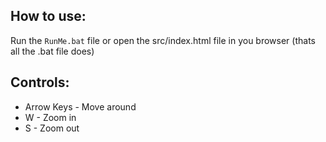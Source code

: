 ## How to use:

Run the `RunMe.bat` file or open the src/index.html file in you browser (thats all the .bat file does)

## Controls:

- Arrow Keys - Move around
- W - Zoom in
- S - Zoom out
